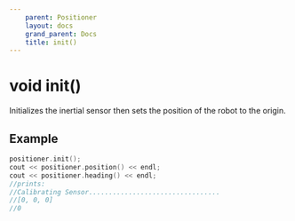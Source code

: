 ```yaml
---
    parent: Positioner
    layout: docs
    grand_parent: Docs
    title: init()
---
```

# void init()
Initializes the inertial sensor then sets the position of the robot to the origin.

## Example
```cpp
positioner.init();
cout << positioner.position() << endl;
cout << positioner.heading() << endl;
//prints:
//Calibrating Sensor.................................
//[0, 0, 0]
//0
```
